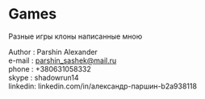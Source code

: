 # Games
Разные игры клоны написанные мною

Author  : Parshin Alexander<br>
e-mail  : parshin_sashek@mail.ru<br>
phone   : +380631058332<br>
skype   : shadowrun14<br>
linkedin: linkedin.com/in/александр-паршин-b2a938118
